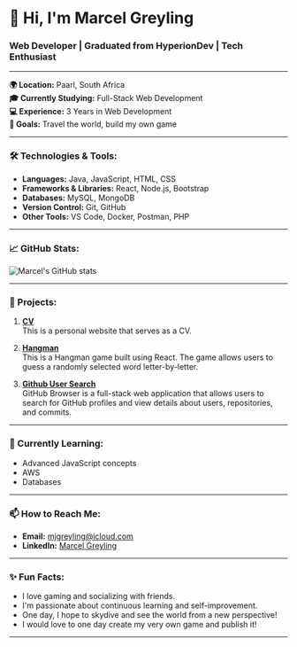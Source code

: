 # 👋 Hi, I'm Marcel Greyling

### Web Developer | Graduated from HyperionDev | Tech Enthusiast

---

**🌍 Location:** Paarl, South Africa  
**🎓 Currently Studying:** Full-Stack Web Development  
**💻 Experience:** 3 Years in Web Development  
**🚀 Goals:** Travel the world, build my own game  

---

### 🛠️ Technologies & Tools:
- **Languages:** Java, JavaScript, HTML, CSS
- **Frameworks & Libraries:** React, Node.js, Bootstrap
- **Databases:** MySQL, MongoDB
- **Version Control:** Git, GitHub
- **Other Tools:** VS Code, Docker, Postman, PHP

---

### 📈 GitHub Stats:
![Marcel's GitHub stats](https://github-readme-stats.vercel.app/api?username=Afk-Marcel&show_icons=true&theme=radical)

---

### 🌟 Projects:
1. **[CV](https://github.com/Afk-Marcel/MyCV.git)**  
   This is a personal website that serves as a CV.
   
2. **[Hangman](https://github.com/Afk-Marcel/Hangman.git)**  
   This is a Hangman game built using React. The game allows users to guess a randomly selected word letter-by-letter.

3. **[Github User Search](https://github.com/Afk-Marcel/Github-Browser.git)**  
   GitHub Browser is a full-stack web application that allows users to search for GitHub profiles and view details about users, repositories, and commits.

---

### 🌱 Currently Learning:
- Advanced JavaScript concepts
- AWS
- Databases

---

### 📫 How to Reach Me:
- **Email:** [mjgreyling@icloud.com](mailto:mjgreyling@icloud.com)
- **LinkedIn:** [Marcel Greyling](https://www.linkedin.com/in/marcel-greyling-81a749305/)

---

### ✨ Fun Facts:
- I love gaming and socializing with friends.
- I'm passionate about continuous learning and self-improvement.
- One day, I hope to skydive and see the world from a new perspective!
- I would love to one day create my very own game and publish it!

---
